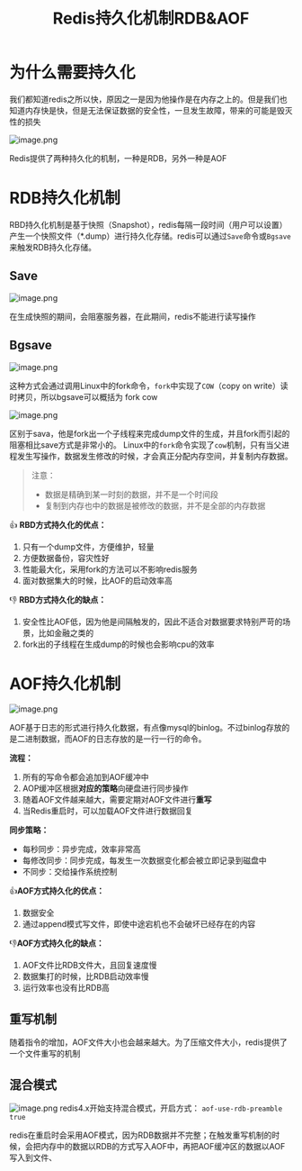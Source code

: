 ﻿---
title: Redis持久化机制RDB&AOF
categories:
  - 缓存中间件
tags:
  - Redis
  - 缓存中间件
cover: >-
  https://hmf-typora-images.oss-cn-guangzhou.aliyuncs.com/images/202307091752364.png
abbrlink: 17818
updated: 2023-07-19 10:54:43
---



# 为什么需要持久化
我们都知道redis之所以快，原因之一是因为他操作是在内存之上的。但是我们也知道内存快是快，但是无法保证数据的安全性，一旦发生故障，带来的可能是毁灭性的损失

![image.png](https://p3-juejin.byteimg.com/tos-cn-i-k3u1fbpfcp/a4a78b16ea994d1491f5c880731fad29~tplv-k3u1fbpfcp-watermark.image?)

Redis提供了两种持久化的机制，一种是RDB，另外一种是AOF

# RDB持久化机制

RBD持久化机制是基于快照（Snapshot），redis每隔一段时间（用户可以设置）产生一个快照文件（*.dump）进行持久化存储。redis可以通过`Save`命令或`Bgsave`来触发RDB持久化存储。

## Save

![image.png](https://p3-juejin.byteimg.com/tos-cn-i-k3u1fbpfcp/8c299f60788f41c896395774db32a1bd~tplv-k3u1fbpfcp-watermark.image?)

在生成快照的期间，会阻塞服务器，在此期间，redis不能进行读写操作


## Bgsave

![image.png](https://p6-juejin.byteimg.com/tos-cn-i-k3u1fbpfcp/c16a14259fe54c019f3987c665e080a7~tplv-k3u1fbpfcp-watermark.image?)

这种方式会通过调用Linux中的fork命令，`fork`中实现了`COW`（copy on write）读时拷贝，所以bgsave可以概括为 fork cow 

![image.png](https://p6-juejin.byteimg.com/tos-cn-i-k3u1fbpfcp/73d4ebccf3b6429893be6ec3f72733ab~tplv-k3u1fbpfcp-watermark.image?)

区别于sava，他是fork出一个子线程来完成dump文件的生成，并且fork而引起的阻塞相比save方式是非常小的。
Linux中的`fork`命令实现了`cow`机制，只有当父进程发生写操作，数据发生修改的时候，才会真正分配内存空间，并复制内存数据。
> 注意： 
> - 数据是精确到某一时刻的数据，并不是一个时间段
> - 复制到内存也中的数据是被修改的数据，并不是全部的内存数据




👍 **RBD方式持久化的优点：**

1.  只有一个dump文件，方便维护，轻量
1.  方便数据备份，容灾性好
1.  性能最大化，采用fork的方法可以不影响redis服务
1.  面对数据集大的时候，比AOF的启动效率高

👎 **RBD方式持久化的缺点：**

1.  安全性比AOF低，因为他是间隔触发的，因此不适合对数据要求特别严苛的场景，比如金融之类的
1.  fork出的子线程在生成dump的时候也会影响cpu的效率

# AOF持久化机制

![image.png](https://p9-juejin.byteimg.com/tos-cn-i-k3u1fbpfcp/14f9a2655f8d4bad9c58173e614c7362~tplv-k3u1fbpfcp-watermark.image?)

AOF基于日志的形式进行持久化数据，有点像mysql的binlog。不过binlog存放的是二进制数据，而AOF的日志存放的是一行一行的命令。

**流程：**

1.  所有的写命令都会追加到AOF缓冲中
1.  AOP缓冲区根据**对应的策略**向硬盘进行同步操作
1.  随着AOF文件越来越大，需要定期对AOF文件进行**重写**
1.  当Redis重启时，可以加载AOF文件进行数据回复


**同步策略：**

-   每秒同步：异步完成，效率非常高
-   每修改同步：同步完成，每发生一次数据变化都会被立即记录到磁盘中
-   不同步：交给操作系统控制

👍**AOF方式持久化的优点：**

1.  数据安全
1.  通过append模式写文件，即使中途宕机也不会破坏已经存在的内容

👎**AOF方式持久化的缺点：**

1.  AOF文件比RDB文件大，且回复速度慢
1.  数据集打的时候，比RDB启动效率慢
1.  运行效率也没有比RDB高

## 重写机制

随着指令的增加，AOF文件大小也会越来越大。为了压缩文件大小，redis提供了一个文件重写的机制

## 混合模式

![image.png](https://p1-juejin.byteimg.com/tos-cn-i-k3u1fbpfcp/97aa06b4e0fb47b5b1565584642ddfc9~tplv-k3u1fbpfcp-watermark.image?)
redis4.x开始支持混合模式，开启方式： `aof-use-rdb-preamble true`

redis在重启时会采用AOF模式，因为RDB数据并不完整；在触发重写机制的时候，会把内存中的数据以RDB的方式写入AOF中，再把AOF缓冲区的数据以AOF写入到文件、

